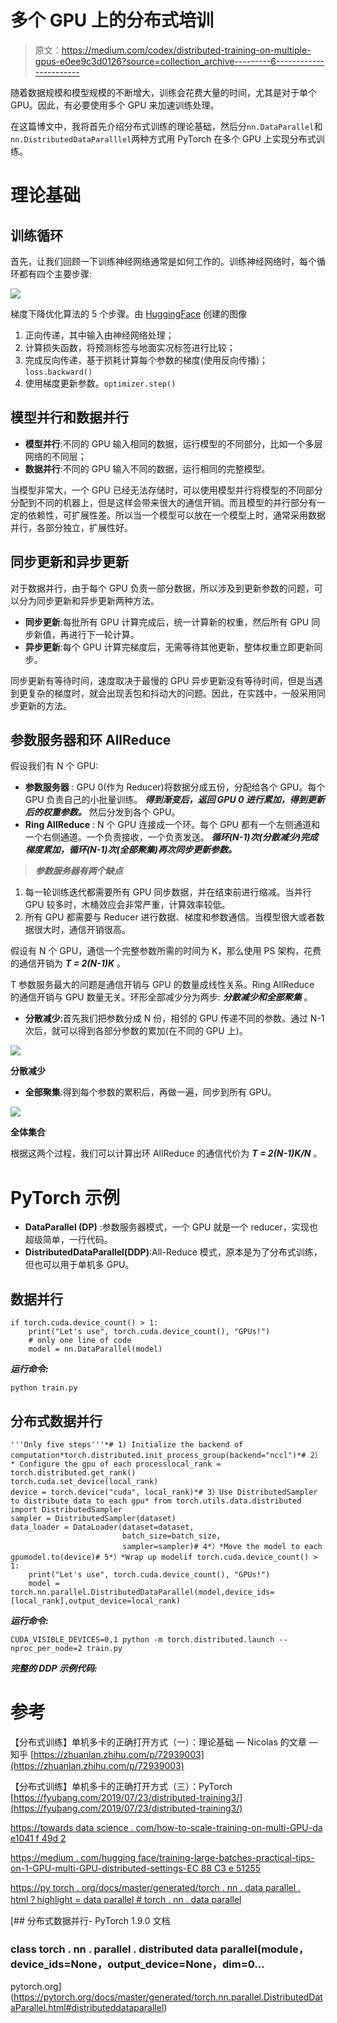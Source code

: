 # 多个 GPU 上的分布式培训

> 原文：<https://medium.com/codex/distributed-training-on-multiple-gpus-e0ee9c3d0126?source=collection_archive---------6----------------------->

随着数据规模和模型规模的不断增大，训练会花费大量的时间，尤其是对于单个 GPU。因此，有必要使用多个 GPU 来加速训练处理。

在这篇博文中，我将首先介绍分布式训练的理论基础，然后分`nn.DataParallel`和`nn.DistributedDataParalllel`两种方式用 PyTorch 在多个 GPU 上实现分布式训练。

# 理论基础

## 训练循环

首先，让我们回顾一下训练神经网络通常是如何工作的。训练神经网络时，每个循环都有四个主要步骤:

![](img/1ef1bbe96e25b935fef9a222953e8a17.png)

梯度下降优化算法的 5 个步骤。由 [HuggingFace](https://huggingface.co/) 创建的图像

1.  正向传递，其中输入由神经网络处理；
2.  计算损失函数，将预测标签与地面实况标签进行比较；
3.  完成反向传递，基于损耗计算每个参数的梯度(使用反向传播)；`loss.backward()`
4.  使用梯度更新参数。`optimizer.step()`

## 模型并行和数据并行

*   **模型并行**:不同的 GPU 输入相同的数据，运行模型的不同部分，比如一个多层网络的不同层；
*   **数据并行**:不同的 GPU 输入不同的数据，运行相同的完整模型。

当模型非常大，一个 GPU 已经无法存储时，可以使用模型并行将模型的不同部分分配到不同的机器上，但是这样会带来很大的通信开销。而且模型的并行部分有一定的依赖性，可扩展性差。所以当一个模型可以放在一个模型上时，通常采用数据并行，各部分独立，扩展性好。

## 同步更新和异步更新

对于数据并行，由于每个 GPU 负责一部分数据，所以涉及到更新参数的问题，可以分为同步更新和异步更新两种方法。

*   **同步更新**:每批所有 GPU 计算完成后，统一计算新的权重，然后所有 GPU 同步新值，再进行下一轮计算。
*   **异步更新**:每个 GPU 计算完梯度后，无需等待其他更新，整体权重立即更新同步。

同步更新有等待时间，速度取决于最慢的 GPU 异步更新没有等待时间，但是当遇到更复杂的梯度时，就会出现丢包和抖动大的问题。因此，在实践中，一般采用同步更新的方法。

## 参数服务器和环 AllReduce

假设我们有 N 个 GPU:

*   **参数服务器** : GPU 0(作为 Reducer)将数据分成五份，分配给各个 GPU。每个 GPU 负责自己的小批量训练。 ***得到渐变后，返回 GPU 0 进行累加，得到更新后的权重参数。*** 然后分发到各个 GPU。
*   **Ring AllReduce** : N 个 GPU 连接成一个环。每个 GPU 都有一个左侧通道和一个右侧通道。一个负责接收，一个负责发送。 ***循环(N-1)次(分散减少)完成梯度累加，循环(N-1)次(全部聚集)再次同步更新参数。***

> ***参数服务器有两个缺点***

1.  每一轮训练迭代都需要所有 GPU 同步数据，并在结束前进行缩减。当并行 GPU 较多时，木桶效应会非常严重，计算效率较低。
2.  所有 GPU 都需要与 Reducer 进行数据、梯度和参数通信。当模型很大或者数据很大时，通信开销很高。

假设有 N 个 GPU，通信一个完整参数所需的时间为 K，那么使用 PS 架构，花费的通信开销为 ***T = 2(N-1)K*** 。

T 参数服务最大的问题是通信开销与 GPU 的数量成线性关系。Ring AllReduce 的通信开销与 GPU 数量无关。环形全部减少分为两步: ***分散减少和全部聚集*** 。

*   **分散减少**:首先我们把参数分成 N 份，相邻的 GPU 传递不同的参数。通过 N-1 次后，就可以得到各部分参数的累加(在不同的 GPU 上)。

![](img/41f0e43807b9d0f54eeb2a849616f7eb.png)

**分散减少**

*   **全部聚集**:得到每个参数的累积后，再做一遍，同步到所有 GPU。

![](img/58437d45f99a0665c51e0857325c0355.png)

**全体集合**

根据这两个过程，我们可以计算出环 AllReduce 的通信代价为 ***T = 2(N-1)K/N*** 。

# PyTorch 示例

*   **DataParallel (DP)** :参数服务器模式，一个 GPU 就是一个 reducer，实现也超级简单，一行代码。
*   **DistributedDataParallel(DDP)**:All-Reduce 模式，原本是为了分布式训练，但也可以用于单机多 GPU。

## 数据并行

```
if torch.cuda.device_count() > 1:
    print("Let's use", torch.cuda.device_count(), "GPUs!")
    # only one line of code
    model = nn.DataParallel(model)
```

***运行命令:***

```
python train.py
```

## 分布式数据并行

```
'''Only five steps'''*# 1) Initialize the backend of computation*torch.distributed.init_process_group(backend="nccl")*# 2）* Configure the gpu of each processlocal_rank = torch.distributed.get_rank()
torch.cuda.set_device(local_rank)
device = torch.device("cuda", local_rank)*# 3）Use DistributedSampler to distribute data to each gpu* from torch.utils.data.distributed import DistributedSampler
sampler = DistributedSampler(dataset)
data_loader = DataLoader(dataset=dataset,
                         batch_size=batch_size,
                         sampler=sampler)# 4*）*Move the model to each gpumodel.to(device)# 5*）*Wrap up modelif torch.cuda.device_count() > 1:
    print("Let's use", torch.cuda.device_count(), "GPUs!")
    model = torch.nn.parallel.DistributedDataParallel(model,device_ids=[local_rank],output_device=local_rank)
```

***运行命令:***

```
CUDA_VISIBLE_DEVICES=0,1 python -m torch.distributed.launch --nproc_per_node=2 train.py
```

***完整的 DDP 示例代码:***

# 参考

【分布式训练】单机多卡的正确打开方式（一）：理论基础 — Nicolas 的文章 — 知乎 [https://zhuanlan.zhihu.com/p/72939003](https://zhuanlan.zhihu.com/p/72939003)

【分布式训练】单机多卡的正确打开方式（三）：PyTorch [https://fyubang.com/2019/07/23/distributed-training3/](https://fyubang.com/2019/07/23/distributed-training3/)

[https://towards data science . com/how-to-scale-training-on-multi-GPU-da e1041 f 49d 2](https://towardsdatascience.com/how-to-scale-training-on-multiple-gpus-dae1041f49d2)

[https://medium . com/hugging face/training-large-batches-practical-tips-on-1-GPU-multi-GPU-distributed-settings-EC 88 C3 e 51255](/huggingface/training-larger-batches-practical-tips-on-1-gpu-multi-gpu-distributed-setups-ec88c3e51255)

[https://py torch . org/docs/master/generated/torch . nn . data parallel . html？highlight = data parallel # torch . nn . data parallel](https://pytorch.org/docs/master/generated/torch.nn.DataParallel.html?highlight=dataparallel#torch.nn.DataParallel)

 [## 分布式数据并行- PyTorch 1.9.0 文档

### class torch . nn . parallel . distributed data parallel(module，device_ids=None，output_device=None，dim=0…

pytorch.org](https://pytorch.org/docs/master/generated/torch.nn.parallel.DistributedDataParallel.html#distributeddataparallel)